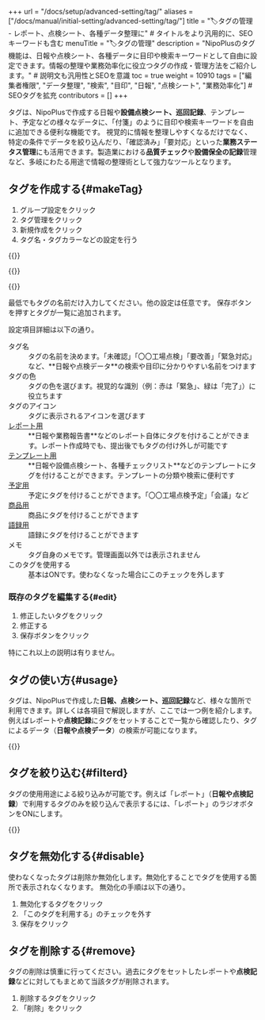 +++
url = "/docs/setup/advanced-setting/tag/"
aliases = ["/docs/manual/initial-setting/advanced-setting/tag/"]
title = "🏷タグの管理 - レポート、点検シート、各種データ整理に" # タイトルをより汎用的に、SEOキーワードも含む
menuTitle = "🏷タグの管理"
description = "NipoPlusのタグ機能は、日報や点検シート、各種データに目印や検索キーワードとして自由に設定できます。情報の整理や業務効率化に役立つタグの作成・管理方法をご紹介します。" # 説明文も汎用性とSEOを意識
toc = true
weight = 10910
tags = ["編集者権限", "データ整理", "検索", "目印", "日報", "点検シート", "業務効率化"] # SEOタグを拡充
contributors = []
+++

タグは、NipoPlusで作成する日報や**設備点検シート、巡回記録**、テンプレート、予定などの様々なデータに、「付箋」のように目印や検索キーワードを自由に追加できる便利な機能です。
視覚的に情報を整理しやすくなるだけでなく、特定の条件でデータを絞り込んだり、「確認済み」「要対応」といった**業務ステータス管理**にも活用できます。製造業における**品質チェック**や**設備保全の記録**管理など、多岐にわたる用途で情報の整理術として強力なツールとなります。

## タグを作成する{#makeTag}

1.  グループ設定をクリック
1.  タグ管理をクリック
1.  新規作成をクリック
1.  タグ名・タグカラーなどの設定を行う

{{<icatch filename="img/tag-add1" msg="日報も点検シートも、タグを作っておけばいつでもクリックで使えるから便利です" alice="ok">}}

{{<nextArrow>}}

{{<icatch filename="img/tag-make" msg="タグ名やアイコン、色など自由に設定できます。例えば「緊急点検」「未対応」「A工場」「設備番号XYZ」など" alice="here">}}

最低でもタグの名前だけ入力してください。他の設定は任意です。
保存ボタンを押すとタグが一覧に追加されます。

設定項目詳細は以下の通り。

<dl class="basic">
<dt>タグ名</dt>
<dd>タグの名前を決めます。「未確認」「〇〇工場点検」「要改善」「緊急対応」など、**日報や点検データ**の検索や目印に分かりやすい名前をつけます</dd>
<dt>タグの色</dt>
<dd>タグの色を選びます。視覚的な識別（例：赤は「緊急」、緑は「完了」）に役立ちます</dd>
<dt>タグのアイコン</dt>
<dd>タグに表示されるアイコンを選びます</dd>
<dt><a href="/docs/manual/write-report/write/">レポート用</a></dt>
<dd>**日報や業務報告書**などのレポート自体にタグを付けることができます。レポート作成時でも、提出後でもタグの付け外しが可能です</dd>
<dt><a href="/docs/template/make/">テンプレート用</a></dt>
<dd>**日報や設備点検シート、各種チェックリスト**などのテンプレートにタグを付けることができます。テンプレートの分類や検索に便利です</dd>
<dt><a href="/docs/manual/event/add/">予定用</a></dt>
<dd>予定にタグを付けることができます。「〇〇工場点検予定」「会議」など</dd>
<dt><a href="/docs/setup/advanced-setting/point/">商品用</a></dt>
<dd>商品にタグを付けることができます</dd>
<dt><a href="/docs/setup/advanced-setting/goroku/">語録用</a></dt>
<dd>語録にタグを付けることができます</dd>
<dt>メモ</dt>
<dd>タグ自身のメモです。管理画面以外では表示されません</dd>
<dt>このタグを使用する</dt>
<dd>基本はONです。使わなくなった場合にこのチェックを外します</dd>
</dl>

### 既存のタグを編集する{#edit}

1.  修正したいタグをクリック
1.  修正する
1.  保存ボタンをクリック

特にこれ以上の説明は有りません。

## タグの使い方{#usage}

タグは、NipoPlusで作成した**日報、点検シート、巡回記録**など、様々な箇所で利用できます。詳しくは各項目で解説しますが、ここでは一つ例を紹介します。
例えばレポートや**点検記録**にタグをセットすることで一覧から確認したり、タグによるデータ（**日報や点検データ**）の検索が可能になります。

{{<icatch filename="img/set-tag" msg="タグは検索や目印、業務の進捗管理などに使えます。日報も点検シートも是非活用してみましょう" alice="ok">}}

## タグを絞り込む{#filterd}

タグの使用用途による絞り込みが可能です。例えば「レポート」（**日報や点検記録**）で利用するタグのみを絞り込んで表示するには、「レポート」のラジオボタンをONにします。

{{<icatch filename="img/tag-filter" msg="タグの絞り込み検索。この画像はレポート（日報・点検記録）のタグで絞り込みをしている例です">}}

## タグを無効化する{#disable}

使わなくなったタグは削除か無効化します。無効化することでタグを使用する箇所で表示されなくなります。
無効化の手順は以下の通り。

1.  無効化するタグをクリック
1.  「このタグを利用する」のチェックを外す
1.  保存をクリック

## タグを削除する{#remove}

タグの削除は慎重に行ってください。過去にタグをセットしたレポートや**点検記録**などに対してもまとめて当該タグが削除されます。

1.  削除するタグをクリック
1.  「削除」をクリック
